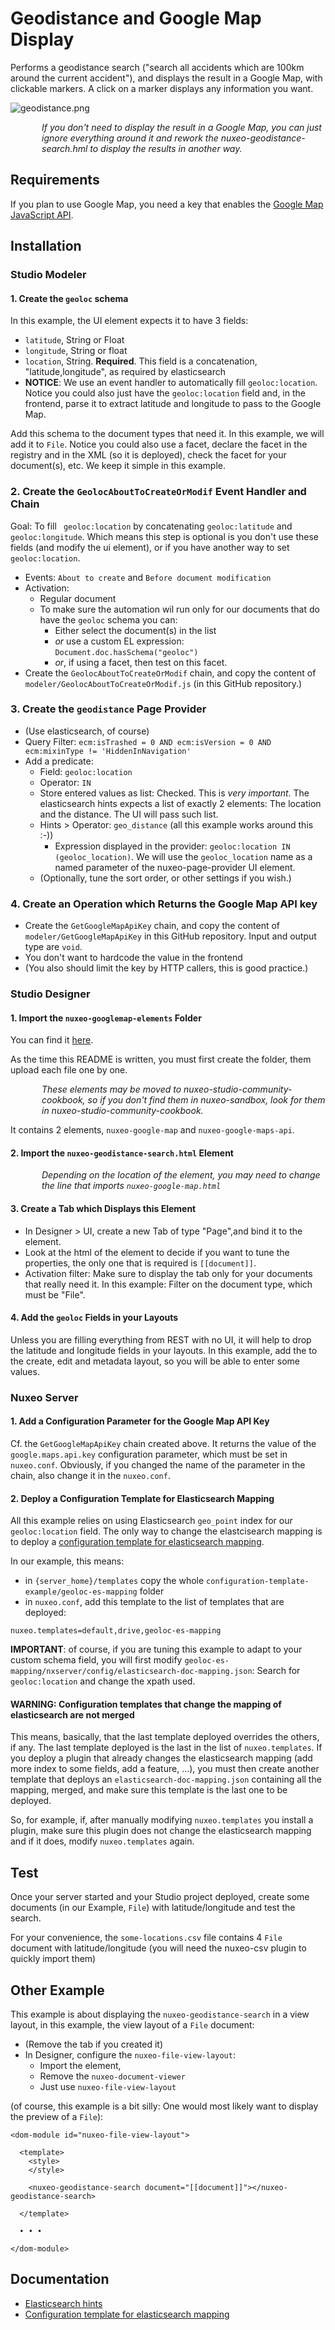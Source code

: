 # Geodistance and Google Map Display

Performs a geodistance search ("search all accidents which are 100km around the current accident"), and displays the result in a Google Map, with clickable markers. A click on a marker displays any information you want.

![geodistance.png](geodistance.png)

<div style="margin-left:50px;font-style:italic">If you don't need to display the result in a Google Map, you can just ignore everything around it and rework the nuxeo-geodistance-search.hml to display the results in another way.</div>

## Requirements
If you plan to use Google Map, you need a key that enables the [Google Map JavaScript API](https://developers.google.com/maps/documentation/javascript/get-api-key).


## Installation

### Studio Modeler

#### 1. Create the `geoloc` schema

In this example, the UI element expects it to have 3 fields:

  * `latitude`, String or Float
  * `longitude`, String or float
  * `location`, String. **Required**. This field is a concatenation, "latitude,longitude", as required by elasticsearch
  * **NOTICE**: We use an event handler to automatically fill `geoloc:location`. Notice you could also just have the `geoloc:location` field and, in the frontend, parse it to extract latitude and longitude to pass to the Google Map.

Add this schema to the document types that need it. In this example, we will add it to `File`. Notice you could also use a facet, declare the facet in the registry and in the XML (so it is deployed), check the facet for your document(s), etc. We keep it simple in this example.


### 2. Create the `GeolocAboutToCreateOrModif` Event Handler and Chain

Goal: To fill ` geoloc:location` by concatenating `geoloc:latitude` and `geoloc:longitude`. Which means this step is optional is you don't use these fields (and modify the ui element), or if you have another way to set `geoloc:location`.

* Events: `About to create` and `Before document modification`
* Activation:
  * Regular document
  * To make sure the automation wil run only for our documents that do have the `geoloc` schema you can:
    * Either select the document(s) in the list
    * _or_ use a custom EL expression: `Document.doc.hasSchema("geoloc")`
    * _or_, if using a facet, then test on this facet.
* Create the `GeolocAboutToCreateOrModif` chain, and copy the content of `modeler/GeolocAboutToCreateOrModif.js` (in this GitHub repository.)


### 3. Create the `geodistance` Page Provider

* (Use elasticsearch, of course)
* Query Filter: `ecm:isTrashed = 0 AND ecm:isVersion = 0 AND ecm:mixinType != 'HiddenInNavigation'`
* Add a predicate:
  * Field: `geoloc:location`
  * Operator: `IN`
  * Store entered values as list: Checked. This is _very important_. The elasticsearch hints expects a list of exactly 2 elements: The location and the distance. The UI will pass such list.
  * Hints > Operator: `geo_distance` (all this example works around this :-))
    * Expression displayed in the provider: `geoloc:location IN (geoloc_location)`. We will use the `geoloc_location` name as a named parameter of the nuxeo-page-provider UI element.
  * (Optionally, tune the sort order, or other settings if you wish.)


### 4. Create an Operation which Returns the Google Map API key

* Create the `GetGoogleMapApiKey` chain, and copy the content of `modeler/GetGoogleMapApiKey` in this GitHub repository. Input and output type are `void`.
* You don't want to hardcode the value in the frontend
* (You also should limit the key by HTTP callers, this is good practice.)

### Studio Designer

#### 1. Import the `nuxeo-googlemap-elements` Folder

You can find it [here](https://github.com/nuxeo-sandbox/nuxeo-googlemap-elements).

As the time this README is written, you must first create the folder, them upload each file one by one.

<div style="margin-left:50px;font-style:italic">These elements may be moved to nuxeo-studio-community-cookbook, so if you don't find them in nuxeo-sandbox, look for them in nuxeo-studio-community-cookbook.</div>

It contains 2 elements, `nuxeo-google-map` and `nuxeo-google-maps-api`.

#### 2. Import the `nuxeo-geodistance-search.html` Element

<div style="margin-left:50px;font-style:italic">Depending on the location of the element, you may need to change the line that imports <code>nuxeo-google-map.html</code></div>


#### 3. Create a Tab which Displays this Element

* In Designer > UI, create a new Tab of type "Page",and bind it to the element.
* Look at the html of the element to decide if you want to tune the properties, the only one that is required is `[[document]]`.
* Activation filter: Make sure to display the tab only for your documents that really need it. In this example: Filter on the document type, which must be "File".


#### 4. Add the `geoloc` Fields in your Layouts

Unless you are filling everything from REST with no UI, it will help to drop the latitude and longitude fields in your layouts. In this example, add the to the create, edit and metadata layout, so you will be able to enter some values.

### Nuxeo Server

#### 1. Add a Configuration Parameter for the Google Map API Key

Cf. the `GetGoogleMapApiKey` chain created above. It returns the value of the `google.maps.api.key` configuration parameter, which must be set in `nuxeo.conf`. Obviously, if you changed the name of the parameter in the chain, also change it in the `nuxeo.conf`.


#### 2. Deploy a Configuration Template for Elasticsearch Mapping

All this example relies on using Elasticsearch `geo_point` index for our `geoloc:location` field. The only way to change the elastcisearch mapping is to deploy a [configuration template for elasticsearch mapping](https://doc.nuxeo.com/nxdoc/elasticsearch-setup/#changingelasticsearchmapping).

In our example, this means:

* in `{server_home}/templates` copy the whole `configuration-template-example/geoloc-es-mapping` folder
* in `nuxeo.conf`, add this template to the list of templates that are deployed:

```
nuxeo.templates=default,drive,geoloc-es-mapping
```

**IMPORTANT**: of course, if you are tuning this example to adapt to your custom schema field, you will first modify `geoloc-es-mapping/nxserver/config/elasticsearch-doc-mapping.json`: Search for `geoloc:location` and change the xpath used.


#### WARNING: Configuration templates that change the mapping of elasticsearch are not merged

This means, basically, that the last template deployed overrides the others, if any. The last template deployed is the last in the list of `nuxeo.templates`. If you deploy a plugin that already changes the elasticsearch mapping (add more index to some fields, add a feature, ...), you must then create another template that deploys an `elasticsearch-doc-mapping.json` containing all the mapping, merged, and make sure this template is the last one to be deployed.

So, for example, if, after manually modifying `nuxeo.templates` you install a plugin, make sure this plugin does not change the elasticsearch mapping and if it does, modify `nuxeo.templates` again.


## Test
Once your server started and your Studio project deployed, create some documents (in our Example, `File`) with latitude/longitude and test the search.

For your convenience, the `some-locations.csv` file contains 4 `File` document with latitude/longitude (you will need the nuxeo-csv plugin to quickly import them)


## Other Example

This example is about displaying the `nuxeo-geodistance-search` in a view layout, in this example, the view layout of a `File` document:

* (Remove the tab if you created it)
* In Designer, configure the `nuxeo-file-view-layout`:
  * Import the element,
  * Remove the `nuxeo-document-viewer`
  * Just use `nuxeo-file-view-layout`

(of course, this example is a bit silly: One would most likely want to display the preview of a `File`):

```<link rel="import" href="../../nuxeo-geodistance-search.html">
<dom-module id="nuxeo-file-view-layout">

  <template>
    <style>
    </style>
    
    <nuxeo-geodistance-search document="[[document]]"></nuxeo-geodistance-search>

  </template>

  • • •

</dom-module>

```

## Documentation

- [Elasticsearch hints](https://doc.nuxeo.com/nxdoc/nxql/#elasticsearch-nxql-hints)
- [Configuration template for elasticsearch mapping](https://doc.nuxeo.com/nxdoc/elasticsearch-setup/#changingelasticsearchmapping)
